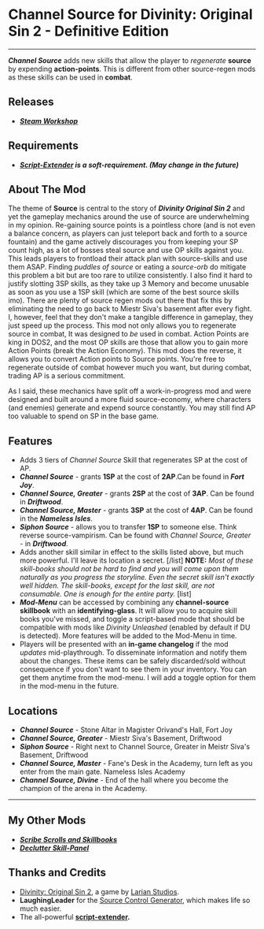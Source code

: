 # Channel Source for Divinity: Original Sin 2 - Definitive Edition

----------

***Channel Source*** adds new skills that allow the player to _regenerate_ **source** by expending **action-points**. This is different from other source-regen mods as these skills can be used in **combat**.

## Releases

* ***[Steam Workshop](https://steamcommunity.com/sharedfiles/filedetails/?id=2028696492)***

## Requirements

* ***[Script-Extender](https://github.com/Norbyte/ositools) is a soft-requirement. (May change in the future)***

## About The Mod

The theme of **Source** is central to the story of ***Divinity Original Sin 2*** and yet the gameplay mechanics around the use of source are underwhelming in my opinion. Re-gaining source points is a pointless chore (and is not even a balance concern, as players can just teleport back and forth to a source fountain) and the game actively discourages you from keeping your SP count high, as a lot of bosses steal source and use OP skills against you.
This leads players to frontload their attack plan with source-skills and use them ASAP. Finding *puddles of source* or eating a *source-orb* do mitigate this problem a bit but are too rare to utilize consistently. I also find it hard to justify slotting 3SP skills, as they take up 3 Memory and become unusable as soon as you use a 1SP skill (which are some of the best source skills imo).
There are plenty of source regen mods out there that fix this by eliminating the need to go back to Miestr Siva's basement after every fight. I, however, feel that they don't make a tangible difference in gameplay, they just speed up the process. This mod not only allows you to regenerate source in combat, It was designed to *be* used in combat.
Action Points are king in DOS2, and the most OP skills are those that allow you to gain more Action Points (break the Action Economy). This mod does the reverse, it allows you to convert Action points to Source points. You're free to regenerate outside of combat however much you want, but during combat, trading AP is a serious commitment.

As I said, these mechanics have split off a work-in-progress mod and were designed and built around a more fluid source-economy, where characters (and enemies) generate and expend source constantly. You may still find AP too valuable to spend on SP in the base game.

## Features

* Adds 3 tiers of *Channel Source* Skill that regenerates SP at the cost of AP.
* ***Channel Source*** - grants **1SP** at the cost of **2AP**.Can be found in ***Fort Joy***.
* ***Channel Source, Greater*** - grants **2SP** at the cost of **3AP**. Can be found in ***Driftwood***.
* ***Channel Source, Master*** - grants **3SP** at the cost of **4AP**. Can be found in the ***Nameless Isles***.
* ***Siphon Source*** - allows you to transfer **1SP** to someone else. Think reverse source-vampirism. Can be found with *Channel Source, Greater* - in ***Driftwood***.
* Adds another skill similar in effect to the skills listed above, but much more powerful. I'll leave its location a secret.
[/list]
**NOTE:** *Most of these skill-books should not be hard to find and you will come upon them naturally as you progress the storyline. Even the secret skill isn't exactly well hidden. The skill-books, except for the last skill, are not consumable. One is enough for the entire party.*
[list]
* ***Mod-Menu*** can be accessed by combining any **channel-source skillbook** with an **identifying-glass**. It will allow you to acquire skill books you've missed, and toggle a script-based mode that should be compatible with mods like *Divinity Unleashed* (enabled by default if DU is detected). More features will be added to the Mod-Menu in time.
* Players will be presented with an **in-game changelog** if the mod *updates* mid-playthrough. To disseminate information and notify them about the changes. These items can be safely discarded/sold without consequence if you don't want to see them in your inventory. You can get them anytime from the mod-menu. I will add a toggle option for them in the mod-menu in the future.

## Locations

* ***Channel Source*** - Stone Altar in Magister Orivand's Hall, Fort Joy
* ***Channel Source, Greater*** - Miestr Siva's Basement, Driftwood
* ***Siphon Source*** - Right next to Channel Source, Greater in Meistr Siva's Basement, Driftwood
* ***Channel Source, Master*** - Fane's Desk in the Academy, turn left as you enter from the main gate. Nameless Isles Academy
* ***Channel Source, Divine*** - End of the hall where you become the champion of the arena in the Academy.

----------

## My Other Mods

* ***[Scribe Scrolls and Skillbooks](https://steamcommunity.com/sharedfiles/filedetails/?id=2012742114)***
* ***[Declutter Skill-Panel](https://steamcommunity.com/sharedfiles/filedetails/?id=2049313850)***

## Thanks and Credits

* [Divinity: Original Sin 2](http://store.steampowered.com/app/435150/Divinity_Original_Sin_2/), a game by [Larian Studios](http://larian.com/).
* **LaughingLeader** for the [Source Control Generator](https://github.com/LaughingLeader/SourceControlGenerator), which makes life so much easier.
* The all-powerful **[script-extender](https://github.com/Norbyte/ositools).**

